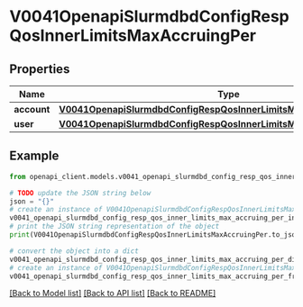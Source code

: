 # V0041OpenapiSlurmdbdConfigRespQosInnerLimitsMaxAccruingPer


## Properties

Name | Type | Description | Notes
------------ | ------------- | ------------- | -------------
**account** | [**V0041OpenapiSlurmdbdConfigRespQosInnerLimitsMaxAccruingPerAccount**](V0041OpenapiSlurmdbdConfigRespQosInnerLimitsMaxAccruingPerAccount.md) |  | [optional] 
**user** | [**V0041OpenapiSlurmdbdConfigRespQosInnerLimitsMaxAccruingPerUser**](V0041OpenapiSlurmdbdConfigRespQosInnerLimitsMaxAccruingPerUser.md) |  | [optional] 

## Example

```python
from openapi_client.models.v0041_openapi_slurmdbd_config_resp_qos_inner_limits_max_accruing_per import V0041OpenapiSlurmdbdConfigRespQosInnerLimitsMaxAccruingPer

# TODO update the JSON string below
json = "{}"
# create an instance of V0041OpenapiSlurmdbdConfigRespQosInnerLimitsMaxAccruingPer from a JSON string
v0041_openapi_slurmdbd_config_resp_qos_inner_limits_max_accruing_per_instance = V0041OpenapiSlurmdbdConfigRespQosInnerLimitsMaxAccruingPer.from_json(json)
# print the JSON string representation of the object
print(V0041OpenapiSlurmdbdConfigRespQosInnerLimitsMaxAccruingPer.to_json())

# convert the object into a dict
v0041_openapi_slurmdbd_config_resp_qos_inner_limits_max_accruing_per_dict = v0041_openapi_slurmdbd_config_resp_qos_inner_limits_max_accruing_per_instance.to_dict()
# create an instance of V0041OpenapiSlurmdbdConfigRespQosInnerLimitsMaxAccruingPer from a dict
v0041_openapi_slurmdbd_config_resp_qos_inner_limits_max_accruing_per_from_dict = V0041OpenapiSlurmdbdConfigRespQosInnerLimitsMaxAccruingPer.from_dict(v0041_openapi_slurmdbd_config_resp_qos_inner_limits_max_accruing_per_dict)
```
[[Back to Model list]](../README.md#documentation-for-models) [[Back to API list]](../README.md#documentation-for-api-endpoints) [[Back to README]](../README.md)


